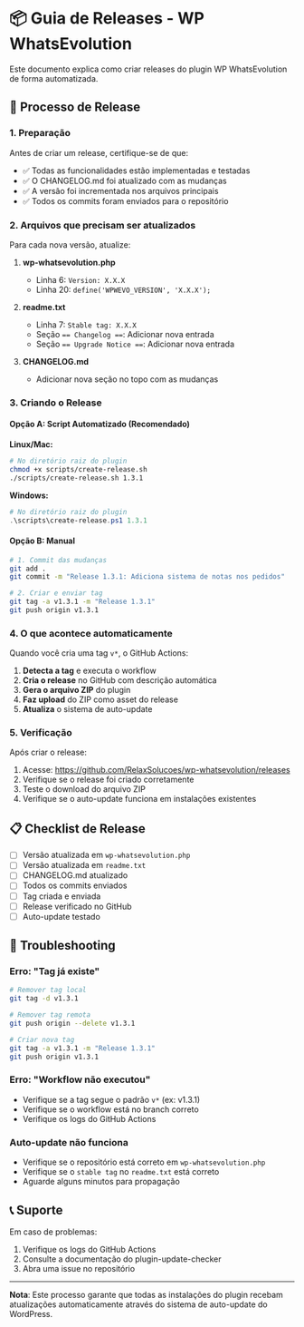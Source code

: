 # 📦 Guia de Releases - WP WhatsEvolution

Este documento explica como criar releases do plugin WP WhatsEvolution de forma automatizada.

## 🚀 Processo de Release

### 1. Preparação

Antes de criar um release, certifique-se de que:

- ✅ Todas as funcionalidades estão implementadas e testadas
- ✅ O CHANGELOG.md foi atualizado com as mudanças
- ✅ A versão foi incrementada nos arquivos principais
- ✅ Todos os commits foram enviados para o repositório

### 2. Arquivos que precisam ser atualizados

Para cada nova versão, atualize:

1. **wp-whatsevolution.php**
   - Linha 6: `Version: X.X.X`
   - Linha 20: `define('WPWEVO_VERSION', 'X.X.X');`

2. **readme.txt**
   - Linha 7: `Stable tag: X.X.X`
   - Seção `== Changelog ==`: Adicionar nova entrada
   - Seção `== Upgrade Notice ==`: Adicionar nova entrada

3. **CHANGELOG.md**
   - Adicionar nova seção no topo com as mudanças

### 3. Criando o Release

#### Opção A: Script Automatizado (Recomendado)

**Linux/Mac:**
```bash
# No diretório raiz do plugin
chmod +x scripts/create-release.sh
./scripts/create-release.sh 1.3.1
```

**Windows:**
```powershell
# No diretório raiz do plugin
.\scripts\create-release.ps1 1.3.1
```

#### Opção B: Manual

```bash
# 1. Commit das mudanças
git add .
git commit -m "Release 1.3.1: Adiciona sistema de notas nos pedidos"

# 2. Criar e enviar tag
git tag -a v1.3.1 -m "Release 1.3.1"
git push origin v1.3.1
```

### 4. O que acontece automaticamente

Quando você cria uma tag `v*`, o GitHub Actions:

1. **Detecta a tag** e executa o workflow
2. **Cria o release** no GitHub com descrição automática
3. **Gera o arquivo ZIP** do plugin
4. **Faz upload** do ZIP como asset do release
5. **Atualiza** o sistema de auto-update

### 5. Verificação

Após criar o release:

1. Acesse: https://github.com/RelaxSolucoes/wp-whatsevolution/releases
2. Verifique se o release foi criado corretamente
3. Teste o download do arquivo ZIP
4. Verifique se o auto-update funciona em instalações existentes

## 📋 Checklist de Release

- [ ] Versão atualizada em `wp-whatsevolution.php`
- [ ] Versão atualizada em `readme.txt`
- [ ] CHANGELOG.md atualizado
- [ ] Todos os commits enviados
- [ ] Tag criada e enviada
- [ ] Release verificado no GitHub
- [ ] Auto-update testado

## 🔧 Troubleshooting

### Erro: "Tag já existe"
```bash
# Remover tag local
git tag -d v1.3.1

# Remover tag remota
git push origin --delete v1.3.1

# Criar nova tag
git tag -a v1.3.1 -m "Release 1.3.1"
git push origin v1.3.1
```

### Erro: "Workflow não executou"
- Verifique se a tag segue o padrão `v*` (ex: v1.3.1)
- Verifique se o workflow está no branch correto
- Verifique os logs do GitHub Actions

### Auto-update não funciona
- Verifique se o repositório está correto em `wp-whatsevolution.php`
- Verifique se o `stable tag` no `readme.txt` está correto
- Aguarde alguns minutos para propagação

## 📞 Suporte

Em caso de problemas:

1. Verifique os logs do GitHub Actions
2. Consulte a documentação do plugin-update-checker
3. Abra uma issue no repositório

---

**Nota**: Este processo garante que todas as instalações do plugin recebam atualizações automaticamente através do sistema de auto-update do WordPress. 